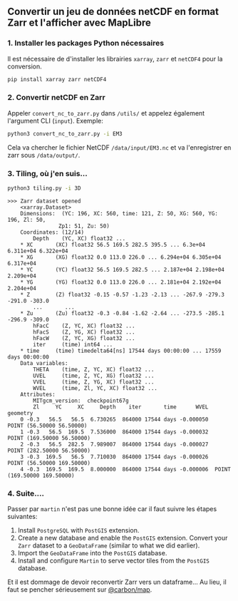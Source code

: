 ## Convertir un jeu de données netCDF en format Zarr et l'afficher avec MapLibre

### 1. Installer les packages Python nécessaires

Il est nécessaire de d'installer les librairies `xarray`, `zarr` et `netCDF4` pour la conversion.

``` bash
pip install xarray zarr netCDF4
```

### 2. Convertir netCDF en Zarr

Appeler `convert_nc_to_zarr.py` dans `/utils/` et appelez également l'argument CLI (`input`). Exemple:
``` bash
python3 convert_nc_to_zarr.py -i EM3
```

Cela va chercher le fichier NetCDF `/data/input/EM3.nc` et va l'enregistrer en zarr sous `/data/output/`.

### 3. Tiling, où j'en suis...

``` bash
python3 tiling.py -i 3D
```
```
>>> Zarr dataset opened
    <xarray.Dataset>
    Dimensions:  (YC: 196, XC: 560, time: 121, Z: 50, XG: 560, YG: 196, Zl: 50,
                Zp1: 51, Zu: 50)
    Coordinates: (12/14)
        Depth    (YC, XC) float32 ...
    * XC       (XC) float32 56.5 169.5 282.5 395.5 ... 6.3e+04 6.311e+04 6.322e+04
    * XG       (XG) float32 0.0 113.0 226.0 ... 6.294e+04 6.305e+04 6.317e+04
    * YC       (YC) float32 56.5 169.5 282.5 ... 2.187e+04 2.198e+04 2.209e+04
    * YG       (YG) float32 0.0 113.0 226.0 ... 2.181e+04 2.192e+04 2.204e+04
    * Z        (Z) float32 -0.15 -0.57 -1.23 -2.13 ... -267.9 -279.3 -291.0 -303.0
        ...       ...
    * Zu       (Zu) float32 -0.3 -0.84 -1.62 -2.64 ... -273.5 -285.1 -296.9 -309.0
        hFacC    (Z, YC, XC) float32 ...
        hFacS    (Z, YG, XC) float32 ...
        hFacW    (Z, YC, XG) float32 ...
        iter     (time) int64 ...
    * time     (time) timedelta64[ns] 17544 days 00:00:00 ... 17559 days 00:00:00
    Data variables:
        THETA    (time, Z, YC, XC) float32 ...
        UVEL     (time, Z, YC, XG) float32 ...
        VVEL     (time, Z, YG, XC) float32 ...
        WVEL     (time, Zl, YC, XC) float32 ...
    Attributes:
        MITgcm_version:  checkpoint67g
        Zl     YC     XC     Depth    iter       time      WVEL                     geometry
    0 -0.3   56.5   56.5  6.730265  864000 17544 days -0.000050    POINT (56.50000 56.50000)
    1 -0.3   56.5  169.5  7.536000  864000 17544 days -0.000032   POINT (169.50000 56.50000)
    2 -0.3   56.5  282.5  7.989007  864000 17544 days -0.000027   POINT (282.50000 56.50000)
    3 -0.3  169.5   56.5  7.710030  864000 17544 days -0.000026   POINT (56.50000 169.50000)
    4 -0.3  169.5  169.5  8.000000  864000 17544 days -0.000006  POINT (169.50000 169.50000)
````

### 4. Suite....

Passer par `martin` n'est pas une bonne idée car il faut suivre les étapes suivantes:
1. Install `PostgreSQL` with `PostGIS` extension.
2. Create a new database and enable the `PostGIS` extension.
Convert your `Zarr` dataset to a `GeoDataFrame` (similar to
what we did earlier).
1. Import the `GeoDataFrame` into the `PostGIS` database.
2. Install and configure `Martin` to serve vector tiles from the `PostGIS` database.

Et il est dommage de devoir reconvertir Zarr vers un dataframe... Au lieu, il faut se pencher sérieusement sur [@carbon/map](https://github.com/carbonplan/maps).